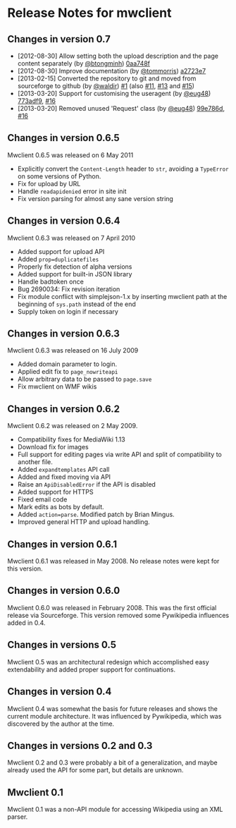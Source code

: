 # Release Notes for mwclient

## Changes in version 0.7
* [2012-08-30] Allow setting both the upload description and the page content separately
  (by [@btongminh](https://github.com/btongminh))
  [0aa748f](https://github.com/btongminh/mwclient/commit/0aa748f) 
* [2012-08-30] Improve documentation
  (by [@tommorris](https://github.com/tommorris))
  [a2723e7](https://github.com/btongminh/mwclient/commit/a2723e7)
* [2013-02-15] Converted the repository to git and moved from sourceforge to github
  (by [@waldir](https://github.com/waldir))
  [#1](https://github.com/btongminh/mwclient/issues/1) (also
  [#11](https://github.com/btongminh/mwclient/issues/11),
  [#13](https://github.com/btongminh/mwclient/issues/13) and
  [#15](https://github.com/btongminh/mwclient/issues/15))
* [2013-03-20] Support for customising the useragent
  (by [@eug48](https://github.com/eug48))
  [773adf9](https://github.com/btongminh/mwclient/commit/773adf9),
  [#16](https://github.com/btongminh/mwclient/pull/16)
* [2013-03-20] Removed unused 'Request' class 
  (by [@eug48](https://github.com/eug48))
  [99e786d](https://github.com/btongminh/mwclient/commit/99e786d),
  [#16](https://github.com/btongminh/mwclient/pull/16)

## Changes in version 0.6.5
Mwclient 0.6.5 was released on 6 May 2011
* Explicitly convert the `Content-Length` header to `str`,
  avoiding a `TypeError` on some versions of Python.
* Fix for upload by URL
* Handle `readapidenied` error in site init
* Fix version parsing for almost any sane version string

## Changes in version 0.6.4
Mwclient 0.6.3 was released on 7 April 2010
* Added support for upload API
* Added `prop=duplicatefiles`
* Properly fix detection of alpha versions
* Added support for built-in JSON library
* Handle badtoken once
* Bug 2690034: Fix revision iteration
* Fix module conflict with simplejson-1.x
  by inserting mwclient path at the beginning of `sys.path`
  instead of the end
* Supply token on login if necessary

## Changes in version 0.6.3
Mwclient 0.6.3 was released on 16 July 2009
* Added domain parameter to login.
* Applied edit fix to `page_nowriteapi`
* Allow arbitrary data to be passed to `page.save`
* Fix mwclient on WMF wikis

## Changes in version 0.6.2
Mwclient 0.6.2 was released on 2 May 2009.
* Compatibility fixes for MediaWiki 1.13
* Download fix for images
* Full support for editing pages via write API
  and split of compatibility to another file.
* Added `expandtemplates` API call
* Added and fixed moving via API
* Raise an `ApiDisabledError` if the API is disabled
* Added support for HTTPS
* Fixed email code
* Mark edits as bots by default.
* Added `action=parse`. Modified patch by Brian Mingus.
* Improved general HTTP and upload handling.

## Changes in version 0.6.1
Mwclient 0.6.1 was released in May 2008.
No release notes were kept for this version.

## Changes in version 0.6.0
Mwclient 0.6.0 was released in February 2008.
This was the first official release via Sourceforge.
This version removed some Pywikipedia influences added in 0.4.

## Changes in versions 0.5
Mwclient 0.5 was an architectural redesign
which accomplished easy extendability
and added proper support for continuations. 

## Changes in version 0.4
Mwclient 0.4 was somewhat the basis for future releases
and shows the current module architecture.
It was influenced by Pywikipedia,
which was discovered by the author at the time.

## Changes in versions 0.2 and 0.3
Mwclient 0.2 and 0.3 were probably a bit of a generalization,
and maybe already used the API for some part,
but details are unknown.

## Mwclient 0.1
Mwclient 0.1 was a non-API module for accessing Wikipedia using an XML parser.
